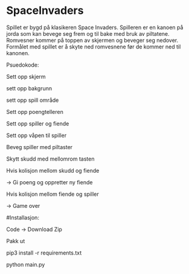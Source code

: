 # SpaceInvaders
Spillet er bygd på klasikeren Space Invaders. Spilleren er en kanoen på jorda som kan bevege seg frem og til bake med bruk av piltatene. Romvesner kommer på toppen av skjermen og beveger seg nedover. Formålet med spillet er å skyte ned romvesnene før de kommer ned til kanonen. 

Psuedokode:

Sett opp skjerm

sett opp bakgrunn 

sett opp spill område

Sett opp poengtelleren 

Sett opp spiller og fiende

Sett opp våpen til spiller

Beveg spiller med piltaster

Skytt skudd med mellomrom tasten

Hvis kolisjon mellom skudd og fiende

-> Gi poeng og oppretter ny fiende

Hvis kolisjon mellom fiende og spiller

-> Game over

#Installasjon:

Code -> Download Zip

Pakk ut

pip3 install -r requirements.txt

python main.py
